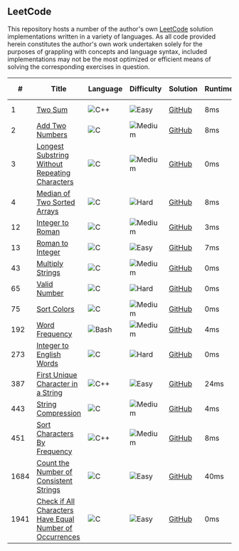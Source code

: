 ## LeetCode ##

This repository hosts a number of the author's own [LeetCode](https://leetcode.com/) solution implementations written in a variety of languages. As all code provided herein constitutes the author's own work undertaken solely for the purposes of grappling with concepts and language syntax, included implementations may not be the most optimized or efficient means of solving the corresponding exercises in question.

| # | Title | Language | Difficulty | Solution | Runtime | Memory | Speed rank | Memory rank |
| ---- | ---- | ---- | ---- | ---- | ---- | ---- | ---- | ---- |
| 1 | [Two Sum](https://leetcode.com/problems/two-sum/) | ![C++](https://img.shields.io/badge/C++--ff69bf.svg?style=flat) | ![Easy](https://img.shields.io/badge/Easy-5cb85c.svg?style=flat) | [GitHub](Solutions/1.%20Two%20Sum/solution.cpp) | 8ms | 10.8 MB | Top 5% | Top 60% |
| 2 | [Add Two Numbers](https://leetcode.com/problems/add-two-numbers/) | ![C](https://img.shields.io/badge/C&nbsp;&nbsp;--lightgray.svg?style=flat) | ![Medium](https://img.shields.io/badge/Medium-f0ad4e.svg?style=flat) | [GitHub](Solutions/2.%20Add%20Two%20Numbers/solution.c) | 8ms | 7.6 MB | Top 4% | Top 12% |
| 3 | [Longest Substring Without Repeating Characters](https://leetcode.com/problems/longest-substring-without-repeating-characters/) | ![C](https://img.shields.io/badge/C&nbsp;&nbsp;--lightgray.svg?style=flat) | ![Medium](https://img.shields.io/badge/Medium-f0ad4e.svg?style=flat) | [GitHub](Solutions/3.%20Longest%20Substring%20Without%20Repeating%20Characters/solution.c) | 0ms | 5.7 MB | Top 1% | Top 4% |
| 4 | [Median of Two Sorted Arrays](https://leetcode.com/problems/median-of-two-sorted-arrays/) | ![C](https://img.shields.io/badge/C&nbsp;&nbsp;--lightgray.svg?style=flat) | ![Hard](https://img.shields.io/badge/Hard-d9534f.svg?style=flat) | [GitHub](https://github.com/andreweissen/LeetCode/blob/master/Solutions/4.%20Median%20of%20Two%20Sorted%20Arrays/solution.c) | 8ms | 6.3 MB | Top 3% | Top 1% |
| 12 | [Integer to Roman](https://leetcode.com/problems/integer-to-roman/) | ![C](https://img.shields.io/badge/C&nbsp;&nbsp;--lightgray.svg?style=flat) | ![Medium](https://img.shields.io/badge/Medium-f0ad4e.svg?style=flat) | [GitHub](Solutions/12.%20Integer%20to%20Roman/solution.c) | 3ms | 5.8 MB | Top 19% | Top 6% |
| 13 | [Roman to Integer](https://leetcode.com/problems/roman-to-integer/) | ![C](https://img.shields.io/badge/C&nbsp;&nbsp;--lightgray.svg?style=flat) | ![Easy](https://img.shields.io/badge/Easy-5cb85c.svg?style=flat) | [GitHub](https://github.com/andreweissen/LeetCode/blob/master/Solutions/13.%20Roman%20to%20Integer/solution.c) | 7ms | 5.7 MB | Top 40% | Top 7% |
| 43 | [Multiply Strings](https://leetcode.com/problems/multiply-strings/) | ![C](https://img.shields.io/badge/C&nbsp;&nbsp;--lightgray.svg?style=flat) | ![Medium](https://img.shields.io/badge/Medium-f0ad4e.svg?style=flat) | [GitHub](https://github.com/andreweissen/LeetCode/blob/master/Solutions/43.%20Multiply%20Strings/solution.c) | 0ms | 5.8 MB | Top 1% | Top 9% |
| 65 | [Valid Number](https://leetcode.com/problems/valid-number/) | ![C](https://img.shields.io/badge/C&nbsp;&nbsp;--lightgray.svg?style=flat) | ![Hard](https://img.shields.io/badge/Hard-d9534f.svg?style=flat) | [GitHub](https://github.com/andreweissen/LeetCode/blob/master/Solutions/65.%20Valid%20Number/solution.c) | 0ms | 5.4 MB | Top 1% | Top 4% |
| 75 | [Sort Colors](https://leetcode.com/problems/sort-colors/) | ![C](https://img.shields.io/badge/C&nbsp;&nbsp;--lightgray.svg?style=flat) | ![Medium](https://img.shields.io/badge/Medium-f0ad4e.svg?style=flat) | [GitHub](Solutions/75.%20Sort%20Colors/solution.c) | 0ms | 5.9 MB | Top 1% | Top 4% |
| 192 | [Word Frequency](https://leetcode.com/problems/word-frequency/) | ![Bash](https://img.shields.io/badge/Bash--89e051.svg?style=flat) | ![Medium](https://img.shields.io/badge/Medium-f0ad4e.svg?style=flat) | [GitHub](https://github.com/andreweissen/LeetCode/blob/master/Solutions/192.%20Word%20Frequency/solution.sh) | 4ms | 3.2 MB | Top 30% | Top 9% |
| 273 | [Integer to English Words](https://leetcode.com/problems/integer-to-english-words/) | ![C](https://img.shields.io/badge/C&nbsp;&nbsp;--lightgray.svg?style=flat) | ![Hard](https://img.shields.io/badge/Hard-d9534f.svg?style=flat) | [GitHub](https://github.com/andreweissen/LeetCode/blob/master/Solutions/273.%20Integer%20to%20English%20Words/solution.c) | 0ms | 5.7 MB | Top 1% | Top 4% |
| 387 | [First Unique Character in a String](https://leetcode.com/problems/first-unique-character-in-a-string/) | ![C++](https://img.shields.io/badge/C++--ff69bf.svg?style=flat) | ![Easy](https://img.shields.io/badge/Easy-5cb85c.svg?style=flat) | [GitHub](https://github.com/andreweissen/LeetCode/blob/master/Solutions/387.%20First%20Unique%20Character%20in%20a%20String/solution.cpp) | 24ms | 10.7 MB | Top 24% | Top 32% |
| 443 | [String Compression](https://leetcode.com/problems/string-compression/) | ![C](https://img.shields.io/badge/C&nbsp;&nbsp;--lightgray.svg?style=flat) | ![Medium](https://img.shields.io/badge/Medium-f0ad4e.svg?style=flat) | [GitHub](https://github.com/andreweissen/LeetCode/blob/master/Solutions/443.%20String%20Compression/solution.c) | 4ms | 6.3 MB | Top 2% | Top 5% |
| 451 | [Sort Characters By Frequency](https://leetcode.com/problems/sort-characters-by-frequency/) | ![C++](https://img.shields.io/badge/C++--ff69bf.svg?style=flat) | ![Medium](https://img.shields.io/badge/Medium-f0ad4e.svg?style=flat) | [GitHub](https://github.com/andreweissen/LeetCode/blob/master/Solutions/451.%20Sort%20Characters%20By%20Frequency/solution.cpp) | 8ms | 8.4 MB | Top 3% | Top 26% |
| 1684 | [Count the Number of Consistent Strings](https://leetcode.com/problems/count-the-number-of-consistent-strings/) | ![C](https://img.shields.io/badge/C&nbsp;&nbsp;--lightgray.svg?style=flat) | ![Easy](https://img.shields.io/badge/Easy-5cb85c.svg?style=flat) | [GitHub](https://github.com/andreweissen/LeetCode/blob/master/Solutions/1684.%20Count%20the%20Number%20of%20Consistent%20Strings/solution.c) | 40ms | 12.1 MB | Top 11% | Top 3% |
| 1941 | [Check if All Characters Have Equal Number of Occurrences](https://leetcode.com/problems/check-if-all-characters-have-equal-number-of-occurrences/) | ![C](https://img.shields.io/badge/C&nbsp;&nbsp;--lightgray.svg?style=flat) | ![Easy](https://img.shields.io/badge/Easy-5cb85c.svg?style=flat) | [GitHub](https://github.com/andreweissen/LeetCode/blob/master/Solutions/1941.%20Check%20if%20All%20Characters%20Have%20Equal%20Number%20of%20Occurrences/solution.c) | 0ms | 5.7 MB | Top 1% | Top 9% |
